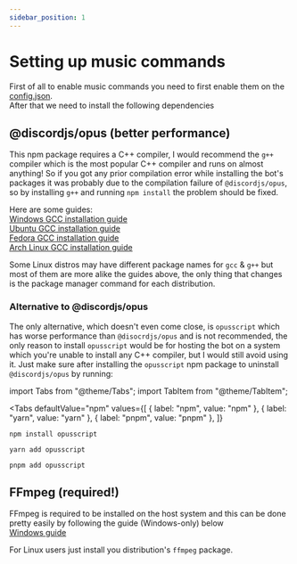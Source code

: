 ```yaml
---
sidebar_position: 1
---
```


# Setting up music commands

First of all to enable music commands you need to first enable them on the [config.json](../tutorial-basics/configuring-the-bot.mdx#modifying-the-configuration).  
After that we need to install the following dependencies  
## @discordjs/opus (better performance)
This npm package requires a C++ compiler, I would recommend the `g++` compiler which is the most popular C++ compiler and runs on almost anything! So if you got any prior compilation error while installing the bot's packages it was probably due to the compilation failure of `@discordjs/opus`, so by installing `g++` and running `npm install` the problem should be fixed.

Here are some guides:  
[Windows GCC installation guide](https://www.youtube.com/watch?v=sXW2VLrQ3Bs)  
[Ubuntu GCC installation guide](https://www.youtube.com/watch?v=38oSfBYn-2Y)  
[Fedora GCC installation guide](https://www.youtube.com/watch?v=O4u7aa7cqUI)  
[Arch Linux GCC installation guide](https://www.youtube.com/watch?v=XgqZq2UYFsU)

Some Linux distros may have different package names for `gcc` & `g++` but most of them are more alike the guides above, the only thing that changes is the package manager command for each distribution.

### Alternative to @discordjs/opus
The only alternative, which doesn't even come close, is `opusscript` which has worse performance than `@disocrdjs/opus` and is not recommended, the only reason to install `opusscript` would be for hosting the bot on a system which you're unable to install any C++ compiler, but I would still avoid using it. Just make sure after installing the `opusscript` npm package to uninstall `@discordjs/opus` by running:

import Tabs from "@theme/Tabs";
import TabItem from "@theme/TabItem";

<Tabs
  defaultValue="npm"
  values={[
    { label: "npm", value: "npm" },
    { label: "yarn", value: "yarn" },
    { label: "pnpm", value: "pnpm" },
  ]}
>
  <TabItem value="npm">

  ```shell
  npm install opusscript
  ```

  </TabItem>

  <TabItem value="yarn">

  ```shell
  yarn add opusscript
  ```

  </TabItem>

  <TabItem value="pnpm">

  ```shell
  pnpm add opusscript
  ```

  </TabItem>
</Tabs>

## FFmpeg (required!)
FFmpeg is required to be installed on the host system and this can be done pretty easily by following the guide (Windows-only) below  
[Windows guide](https://www.youtube.com/watch?v=IECI72XEox0)

For Linux users just install you distribution's `ffmpeg` package.
